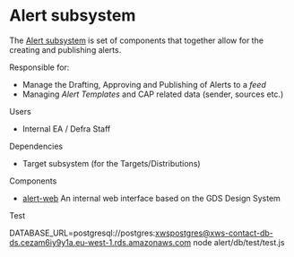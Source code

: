# Alert subsystem

The [Alert subsystem](/alert/readme.md) is set of components that together allow for the creating and publishing alerts.

Responsible for:

- Manage the Drafting, Approving and Publishing of Alerts to a *feed*
- Managing *Alert Templates* and CAP related data (sender, sources etc.)

Users

- Internal EA / Defra Staff

Dependencies
- Target subsystem (for the Targets/Distributions)

Components

- [alert-web](/alert/web/readme.md) An internal web interface based on the GDS Design System


Test

DATABASE_URL=postgresql://postgres:xwspostgres@xws-contact-db-ds.cezam6iy9y1a.eu-west-1.rds.amazonaws.com node alert/db/test/test.js
